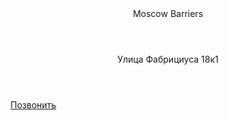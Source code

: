 <!-- BEGIN (write your solution here) -->
<html lang="ru">
<head>
  
</head>
<body>

<header>Moscow Barriers</header>
<header>Улица Фабрициуса 18к1</header>

<script src="//perezvonok.ru/s.php?u=5778&s=6358" charset="UTF-8"  async="async"></script>
<link type="text/css" href="https://perezvonok.ru/css/main.css" rel="stylesheet">

<a href="#" onclick="magicc();return false">Позвонить</a>


</body>
</html>
<!-- END -->

